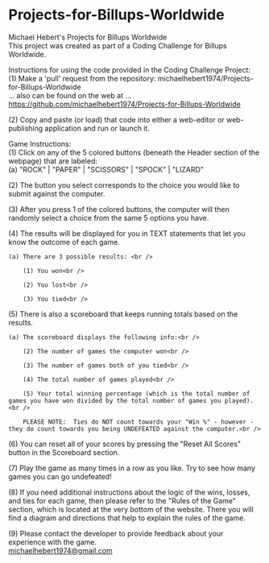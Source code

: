 # Projects-for-Billups-Worldwide
Michael Hebert's Projects for Billups Worldwide<br />
This project was created as part of a Coding Challenge for Billups Worldwide.<br />

Instructions for using the code provided in the Coding Challenge Project:<br />
(1) Make a 'pull' request from the repository:  michaelhebert1974/Projects-for-Billups-Worldwide<br />
    ... also can be found on the web at ...<br />
    https://github.com/michaelhebert1974/Projects-for-Billups-Worldwide<br />
    
(2) Copy and paste (or load) that code into either a web-editor or web-publishing application and run or launch it.<br />


Game Instructions:<br />
(1) Click on any of the 5 colored buttons (beneath the Header section of the webpage) that are labeled:<br />
    (a) "ROCK" | "PAPER" | "SCISSORS" | "SPOCK" | "LIZARD"<br />

(2) The button you select corresponds to the choice you would like to submit against the computer.<br />

(3) After you press 1 of the colored buttons, the computer will then randomly select a choice from the same 5 options you have.<br />

(4) The results will be displayed for you in TEXT statements that let you know the outcome of each game.<br />
  
    (a) There are 3 possible results: <br />

        (1) You won<br />
 
        (2) You lost<br />

        (3) You tied<br />
 
(5) There is also a scoreboard that keeps running totals based on the results.<br />

    (a) The scoreboard displays the following info:<br />

        (2) The number of games the computer won<br />

        (3) The number of games both of you tied<br />

        (4) The total number of games played<br />

        (5) Your total winning percentage (which is the total number of games you have won divided by the total number of games you played).<br />
  
        PLEASE NOTE:  Ties do NOT count towards your "Win %" - however - they do count towards you being UNDEFEATED against the computer.<br />

(6) You can reset all of your scores by pressing the "Reset All Scores" button in the Scoreboard section.<br />

(7) Play the game as many times in a row as you like.  Try to see how many games you can go undefeated!<br />

(8) If you need additional instructions about the logic of the wins, losses, and ties for each game, then please refer to the "Rules of the Game" section, which is located at the very bottom of the website.  There you will find a diagram and directions that help to explain the rules of the game. <br />

(9) Please contact the developer to provide feedback about your experience with the game.  <br />
michaelhebert1974@gmail.com
